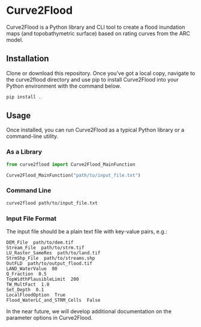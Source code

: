 # Curve2Flood
Curve2Flood is a Python library and CLI tool to create a flood inundation maps (and topobathymetric surface) based on rating curves from the ARC model.


## Installation

Clone or download this repository. Once you've got a local copy, navigate to the curve2flood directory and use pip to install Curve2Flood into your Python environment with the command below.

```bash
pip install .
```

## Usage

Once installed, you can run Curve2Flood as a typical Python library or a command-line utility.

### As a Library

```python
from curve2flood import Curve2Flood_MainFunction

Curve2Flood_MainFunction("path/to/input_file.txt")
```

### Command Line

```bash
curve2flood path/to/input_file.txt
```

### Input File Format

The input file should be a plain text file with key-value pairs, e.g.:

```
DEM_File  path/to/dem.tif
Stream_File  path/to/strm.tif
LU_Raster_SameRes  path/to/land.tif
StrmShp_File  path/to/streams.shp
OutFLD  path/to/output_flood.tif
LAND_WaterValue  80
Q_Fraction  0.5
TopWidthPlausibleLimit  200
TW_MultFact  1.0
Set_Depth  0.1
LocalFloodOption  True
Flood_WaterLC_and_STRM_Cells  False
```

In the near future, we will develop additional documentation on the parameter options in Curve2Flood.
